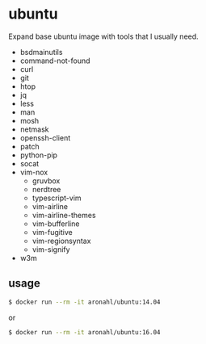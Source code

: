 # ubuntu
Expand base ubuntu image with tools that I usually need.

  * bsdmainutils
  * command-not-found
  * curl
  * git
  * htop
  * jq
  * less
  * man
  * mosh
  * netmask
  * openssh-client
  * patch
  * python-pip
  * socat
  * vim-nox
    * gruvbox
    * nerdtree
    * typescript-vim
    * vim-airline
    * vim-airline-themes
    * vim-bufferline
    * vim-fugitive
    * vim-regionsyntax
    * vim-signify
  * w3m

## usage

```bash
$ docker run --rm -it aronahl/ubuntu:14.04 
```

or

```bash
$ docker run --rm -it aronahl/ubuntu:16.04 
```
